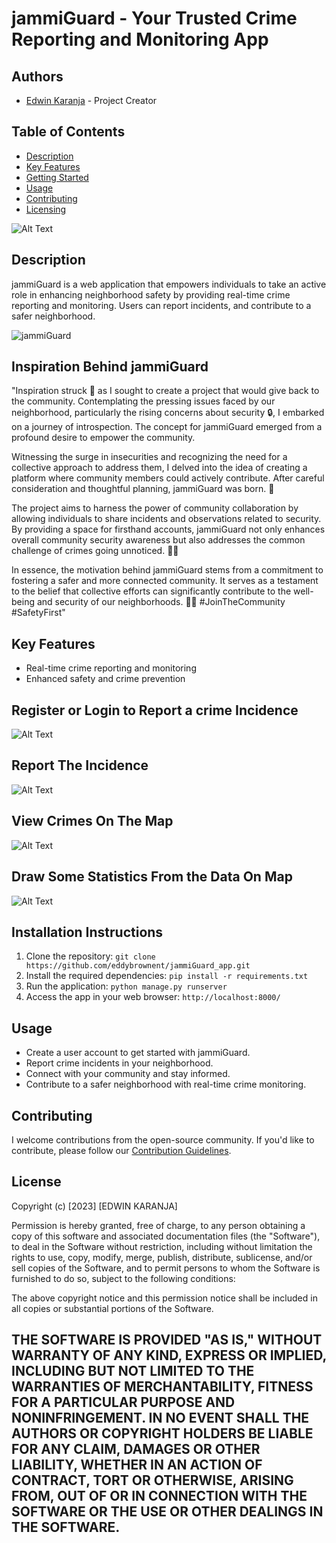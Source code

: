 # jammiGuard - Your Trusted Crime Reporting and Monitoring App

## Authors
- [Edwin Karanja](https://github.com/eddybrownent) - Project Creator


## Table of Contents
- [Description](#description)
- [Key Features](#key-features)
- [Getting Started](#getting-started)
- [Usage](#usage)
- [Contributing](#contributing)
- [Licensing](#Licensing)

![Alt Text](https://github.com/eddybrownent/jammiGuard_app/blob/main/screenshots/FFSe.gif)

## Description
jammiGuard is a web application that empowers individuals to take an active role in enhancing neighborhood safety by providing real-time crime reporting and monitoring. Users can report incidents, and contribute to a safer neighborhood.

![jammiGuard](https://github.com/eddybrownent/jammiGuard_app/blob/main/crime/static/crime/images/jammiGuard_logo14.png)

## Inspiration Behind jammiGuard

"Inspiration struck 🌟 as I sought to create a project that would give back to the community. Contemplating the pressing issues faced by our neighborhood, particularly the rising concerns about security 🔒, I embarked on a journey of introspection. The concept for jammiGuard emerged from a profound desire to empower the community.

Witnessing the surge in insecurities and recognizing the need for a collective approach to address them, I delved into the idea of creating a platform where community members could actively contribute. After careful consideration and thoughtful planning, jammiGuard was born. 🌈

The project aims to harness the power of community collaboration by allowing individuals to share incidents and observations related to security. By providing a space for firsthand accounts, jammiGuard not only enhances overall community security awareness but also addresses the common challenge of crimes going unnoticed. 👀🚫

In essence, the motivation behind jammiGuard stems from a commitment to fostering a safer and more connected community. It serves as a testament to the belief that collective efforts can significantly contribute to the well-being and security of our neighborhoods. 🤝💙 #JoinTheCommunity #SafetyFirst"

## Key Features
- Real-time crime reporting and monitoring
- Enhanced safety and crime prevention

## Register or Login to Report a crime Incidence
![Alt Text](https://github.com/eddybrownent/jammiGuard_app/blob/main/screenshots/Screenshot_2023-11-14_12-36-16.png)

## Report The Incidence
![Alt Text](https://github.com/eddybrownent/jammiGuard_app/blob/main/screenshots/Screenshot_2023-11-14_12-19-28.png)

## View Crimes On The Map
![Alt Text](https://github.com/eddybrownent/jammiGuard_app/blob/main/screenshots/Screenshot_2023-11-14_12-35-35.png)

## Draw Some Statistics From the Data On Map
![Alt Text](https://github.com/eddybrownent/jammiGuard_app/blob/main/screenshots/Screenshot_2023-11-14_12-37-20.png)

## Installation Instructions
1. Clone the repository: `git clone https://github.com/eddybrownent/jammiGuard_app.git`
2. Install the required dependencies: `pip install -r requirements.txt`
3. Run the application: `python manage.py runserver`
4. Access the app in your web browser: `http://localhost:8000/`


## Usage
- Create a user account to get started with jammiGuard.
- Report crime incidents in your neighborhood.
- Connect with your community and stay informed.
- Contribute to a safer neighborhood with real-time crime monitoring.

## Contributing
I welcome contributions from the open-source community. If you'd like to contribute, please follow our [Contribution Guidelines](CONTRIBUTING.md).


## License

Copyright (c) [2023] [EDWIN KARANJA]

Permission is hereby granted, free of charge, to any person obtaining a copy
of this software and associated documentation files (the "Software"), to deal
in the Software without restriction, including without limitation the rights
to use, copy, modify, merge, publish, distribute, sublicense, and/or sell
copies of the Software, and to permit persons to whom the Software is
furnished to do so, subject to the following conditions:

The above copyright notice and this permission notice shall be included in all
copies or substantial portions of the Software.

THE SOFTWARE IS PROVIDED "AS IS," WITHOUT WARRANTY OF ANY KIND, EXPRESS OR
IMPLIED, INCLUDING BUT NOT LIMITED TO THE WARRANTIES OF MERCHANTABILITY,
FITNESS FOR A PARTICULAR PURPOSE AND NONINFRINGEMENT. IN NO EVENT SHALL THE
AUTHORS OR COPYRIGHT HOLDERS BE LIABLE FOR ANY CLAIM, DAMAGES OR OTHER
LIABILITY, WHETHER IN AN ACTION OF CONTRACT, TORT OR OTHERWISE, ARISING FROM,
OUT OF OR IN CONNECTION WITH THE SOFTWARE OR THE USE OR OTHER DEALINGS IN THE
SOFTWARE.
--
